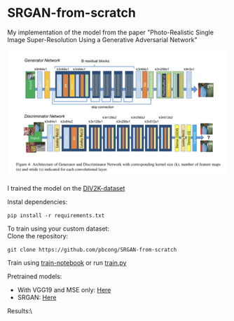 # SRGAN-from-scratch

My implementation of the model from the paper "Photo-Realistic Single Image Super-Resolution Using a Generative Adversarial
Network"

![model architecture](architecture.png)

I trained the model on the [DIV2K-dataset](https://data.vision.ee.ethz.ch/cvl/DIV2K/)

Instal dependencies:
```
pip install -r requirements.txt
```
To train using your custom dataset:\
Clone the repository:
```
git clone https://github.com/pbcong/SRGAN-from-scratch
```
Train using [train-notebook](training-notebook.ipynb) or run [train.py](train.py)

Pretrained models:
- With VGG19 and MSE only: [Here](https://drive.google.com/drive/folders/18rHSCkWbE960EdbuKbWEKBqRzcNPi8i8?usp=drive_link) 
- SRGAN: [Here](https://drive.google.com/drive/folders/1SWztSpHaQTUlpgCMTEhCjkF7ub3IdkP0?usp=drive_link) 

Results:\

